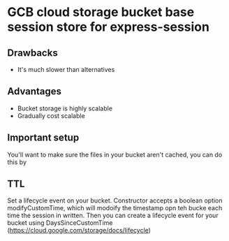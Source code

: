 # GCB cloud storage bucket base session store for express-session

## Drawbacks

- It's much slower than alternatives

## Advantages

- Bucket storage is highly scalable
- Gradually cost scalable

## Important setup

You'll want to make sure the files in your bucket aren't cached, you can do this by

## TTL

Set a lifecycle event on your bucket. Constructor accepts a boolean option modifyCustomTime, which will modoify the timestamp opn teh bucke each time the session in written. Then you can create a lifecycle event for your bucket using DaysSinceCustomTime (https://cloud.google.com/storage/docs/lifecycle)
